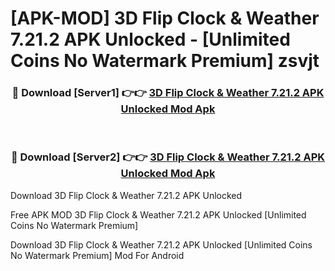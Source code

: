 # [APK-MOD] 3D Flip Clock & Weather 7.21.2 APK Unlocked - [Unlimited Coins No Watermark Premium] zsvjt



<div align="center">
<h3>🔴 Download [Server1] 👉👉 <a href="https://momento.my/?title=3D_Flip_Clock_&_Weather_7.21.2_APK_Unlocked">3D Flip Clock & Weather 7.21.2 APK Unlocked Mod Apk</a></h3><br>

<h3>🔴 Download [Server2] 👉👉 <a href="https://momento.my/?title=3D_Flip_Clock_&_Weather_7.21.2_APK_Unlocked">3D Flip Clock & Weather 7.21.2 APK Unlocked Mod Apk</a></h3>
</div>



Download 3D Flip Clock & Weather 7.21.2 APK Unlocked 

Free APK MOD 3D Flip Clock & Weather 7.21.2 APK Unlocked [Unlimited Coins No Watermark Premium]

Download 3D Flip Clock & Weather 7.21.2 APK Unlocked [Unlimited Coins No Watermark Premium] Mod For Android
